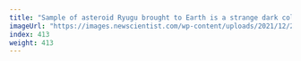 ```yaml
---
title: "Sample of asteroid Ryugu brought to Earth is a strange dark colour"
imageUrl: "https://images.newscientist.com/wp-content/uploads/2021/12/20154247/PRI_215885960.jpg?width=600"
index: 413
weight: 413
---
```

